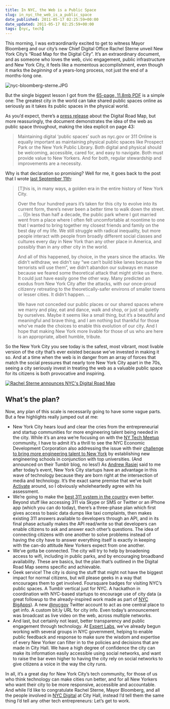 ```yaml
---
title: In NYC, the Web is a Public Space
slug: in_nyc_the_web_is_a_public_space
date_published: 2011-05-17 02:25:59+00:00
date_updated: 2011-05-17 02:25:59+00:00
tags: [nyc, tech]
---
```

This morning, I was extraordinarily excited to get to witness Mayor Bloomberg and our city’s new Chief Digital Office Rachel Sterne unveil New York City’s “Road Map for the Digital City”. It’s an extraordinary document, and as someone who loves the web, civic engagement, public infrastructure and New York City, it feels like a momentous accomplishment, even though it marks the *beginning* of a years-long process, not just the end of a months-long one.

![nyc-bloomberg-sterne.JPG](/images/nyc-bloomberg-sterne.JPG)

But the single biggest lesson I got from the [65-page, 11.8mb PDF](http://www.nyc.gov/html/media/media/PDF/90dayreport.pdf) is a simple one: The greatest city in the world can take shared public spaces online as seriously as it takes its public spaces in the physical world.

As you’d expect, there’s a [press release](http://www.nyc.gov/portal/site/nycgov/menuitem.c0935b9a57bb4ef3daf2f1c701c789a0/index.jsp?doc_name=http%3A%2F%2Fwww.nyc.gov%2Fhtml%2Fom%2Fhtml%2F2011a%2Fpr158-11.html) about the Digital Road Map, but more reassuringly, the document demonstrates the idea of the web as public space throughout, making the idea explicit on page 43:

> Maintaining digital ‘public spaces’ such as nyc.gov or 311 Online is equally important as maintaining physical public spaces like Prospect Park or the New York Public Library. Both digital and physical should be welcoming, accessible, cared for, and easy to navigate. Both must provide value to New Yorkers. And for both, regular stewardship and improvements are a necessity.

Why is that declaration so promising? Well for me, it goes back to the post that I wrote [last September 11th](/2010/09/nine_is_new_new_york):

> [T]his is, in many ways, a golden era in the entire history of New York City.
> 
> Over the four hundred years it’s taken for this city to evolve into its current form, there’s never been a better time to walk down the street. … {I]n less than half a decade, the public park where I got married went from a place where I often felt uncomfortable at noontime to one that I wanted to bring together my closest friends and family on the best day of my life. We still struggle with radical inequality, but more people interact with people from broadly different social classes and cultures every day in New York than any other place in America, and possibly than in any other city in the world.
> 
> And all of this happened, by choice, in the years since the attacks. We didn’t withdraw, we didn’t say “we can’t build bike lanes because the terrorists will use them”, we didn’t abandon our subways en masse because we feared some theoretical attack that might strike us there. It could just have easily gone the other way. Many predicted an exodus from New York City after the attacks, with our once-proud citizenry retreating to the theoretically-safer environs of smaller towns or lesser cities. It didn’t happen. …
> 
> We have not conceded our public places or our shared spaces where we marry and play, eat and dance, walk and shop, or just sit quietly by ourselves. Maybe it seems like a small thing, but it’s a beautiful and meaningful and brave thing, and I am nothing but thankful for those who’ve made the choices to enable this evolution of our city. And I hope that making New York more livable for those of us who are here is an appropriate, albeit humble, tribute.

So the New York City you see today is the safest, most vibrant, most livable version of the city that’s ever existed because we’ve invested in making it so. And at a time when the web is in danger from an array of forces that match the social pressures that nearly tore New York City apart in the 70s, seeing a city seriously invest in treating the web as a valuable public space for its citizens is both provocative and inspiring.

[![Rachel Sterne announces NYC's Digital Road Map](http://farm6.static.flickr.com/5186/5728158413_f16dbfd89d.jpg)](http://www.flickr.com/photos/anildash/5728158413/)

## What’s the plan?

Now, any plan of this scale is necessarily going to have some vague parts. But a few highlights really jumped out at me:

- New York City hears loud and clear the cries from the entrepreneurial and startup communities for more engineering talent being needed in the city. While it’s an area we’re focusing on with the [NY Tech Meetup](http://nytm.org/) community, I have to admit it’s a thrill to see the NYC Economic Development Corporation also addressing the issue with their [challenge to bring more engineering talent to New York](http://nycedc.tumblr.com/post/3925324302/appliedsciencesrfei) by establishing new engineering schools in conjunction with top universities. (And announced on their Tumblr blog, no less!) As [Andrew Rasiej](http://www.rasiej.com/) said to me after today’s event, New York City startups have an advantage in this wave of technology because they are born right at the intersection of media and technology. It’s the exact same premise that we’ve built [Activate](http://activate.com/) around, so I obviously wholeheartedly agree with his assessment.
- We’re going to make the [best 311 system in the country](http://www.nyc.gov/apps/311/) even better. Beyond stuff like accessing 311 via Skype or SMS or Twitter or an iPhone app (which you can do today), there’s a three-phase plan which first gives access to basic data dumps like taxi complaints, then makes existing 311 answers available to developers through an API, and in its final phase actually makes the API read/write so that developers can enable citizens to ask and answer each other’s questions. The idea of connecting citizens with one another to solve problems instead of having the city have to answer everything itself is exactly in keeping with the can-do attitude New Yorkers expect from one another.
- We’ve gotta be connected. The city will try to help by broadening access to wifi, including in public parks, and by encouraging broadband availability. These are basics, but the plan that’s outlined in the Digital Road Map seems specific and achievable.
- Geek service! The city is doing the stuff that might not have the biggest impact for normal citizens, but will please geeks in a way that encourages them to get involved. Foursquare badges for visiting NYC’s public spaces. A Tumblr vertical just for NYC. A hackathon in coordination with NYC-based startups to encourage use of city data (a great followup to the already-inspired work made as part of [NYC BigApps](http://nycbigapps.com/)). A new [@nycgov](http://twitter.com/nycgov) Twitter account to act as one central place to get info. A custom bit.ly URL for city info. Even today’s announcement was broadcast as live video on the web, across multiple networks.
- And last, but certainly not least, better transparency and public engagement through technology. At [Expert Labs](http://expertlabs.org/), we’ve already begun working with several groups in NYC government, helping to enable public feedback and response to make sure the wisdom and expertise of every New Yorker can filter in to the policies and decisions that are made in City Hall. We have a high degree of confidence the city can make its information easily accessible using social networks, and want to raise the bar even higher to having the city rely on social networks to give citizens a voice in the way the city runs.

In all, it’s a great day for New York City’s tech community, for those of us who think technology can make cities run better, and for all New Yorkers who want their city to be more responsive, accessible and accountable. And while I’d like to congratulate Rachel Sterne, Mayor Bloomberg, and all the people involved in [NYC Digital](http://www.nyc.gov/html/mome/nycodc/home.html) at City Hall, instead I’d tell them the same thing I’d tell any other tech entrepreneurs: Let’s get to work.
